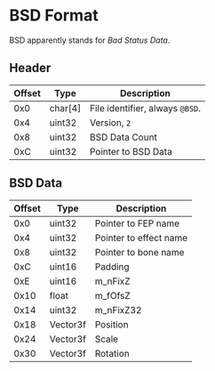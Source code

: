 # BSD Format

BSD apparently stands for *Bad Status Data*.


## Header

| Offset | Type  | Description
|--------|-------|------------
| 0x0     | char[4]   | File identifier, always `@BSD`.
| 0x4     | uint32   | Version, `2`
| 0x8     | uint32   | BSD Data Count
| 0xC     | uint32   | Pointer to BSD Data


## BSD Data

| Offset | Type  | Description
|--------|-------|------------
| 0x0     | uint32   | Pointer to FEP name
| 0x4     | uint32   | Pointer to effect name
| 0x8     | uint32   | Pointer to bone name
| 0xC     | uint16   | Padding
| 0xE     | uint16   | m_nFixZ
| 0x10    | float    | m_fOfsZ
| 0x14    | uint32   | m_nFixZ32
| 0x18    | Vector3f   | Position
| 0x24    | Vector3f   | Scale
| 0x30    | Vector3f   | Rotation